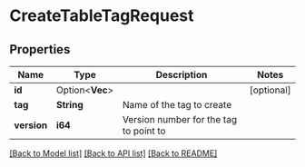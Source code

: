 # CreateTableTagRequest

## Properties

Name | Type | Description | Notes
------------ | ------------- | ------------- | -------------
**id** | Option<**Vec<String>**> |  | [optional]
**tag** | **String** | Name of the tag to create | 
**version** | **i64** | Version number for the tag to point to | 

[[Back to Model list]](../README.md#documentation-for-models) [[Back to API list]](../README.md#documentation-for-api-endpoints) [[Back to README]](../README.md)


